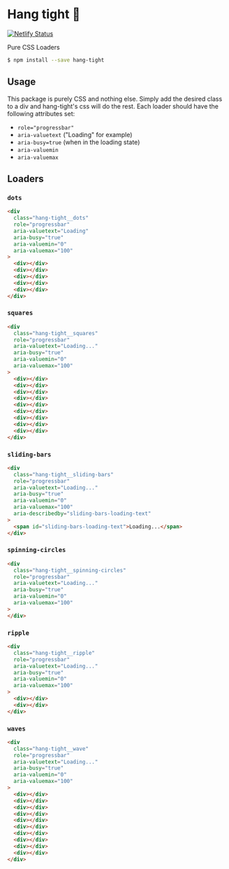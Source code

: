 # Hang tight :call_me_hand:

[![Netlify Status](https://api.netlify.com/api/v1/badges/535cfb69-fa53-4c35-819b-171a187da476/deploy-status)](https://app.netlify.com/sites/hang-tight/deploys)

Pure CSS Loaders

```sh
$ npm install --save hang-tight
```

## Usage

This package is purely CSS and nothing else. Simply add the desired class to a div and hang-tight's css will do the rest.  Each loader should have the following attributes set:

- `role="progressbar"`
- `aria-valuetext` ("Loading" for example)
- `aria-busy=true` (when in the loading state)
- `aria-valuemin`
- `aria-valuemax`

## Loaders

### `dots`

```html
<div
  class="hang-tight__dots"
  role="progressbar"
  aria-valuetext="Loading"
  aria-busy="true"
  aria-valuemin="0"
  aria-valuemax="100"
>
  <div></div>
  <div></div>
  <div></div>
  <div></div>
  <div></div>
</div>
```

### `squares`

```html
<div
  class="hang-tight__squares"
  role="progressbar"
  aria-valuetext="Loading..."
  aria-busy="true"
  aria-valuemin="0"
  aria-valuemax="100"
>
  <div></div>
  <div></div>
  <div></div>
  <div></div>
  <div></div>
  <div></div>
  <div></div>
  <div></div>
  <div></div>
</div>
```

### `sliding-bars`

```html
<div
  class="hang-tight__sliding-bars"
  role="progressbar"
  aria-valuetext="Loading..."
  aria-busy="true"
  aria-valuemin="0"
  aria-valuemax="100"
  aria-describedby="sliding-bars-loading-text"
>
  <span id="sliding-bars-loading-text">Loading...</span>
</div>
```

### `spinning-circles`

```html
<div
  class="hang-tight__spinning-circles"
  role="progressbar"
  aria-valuetext="Loading..."
  aria-busy="true"
  aria-valuemin="0"
  aria-valuemax="100"
>
</div>
```

### `ripple`

```html
<div
  class="hang-tight__ripple"
  role="progressbar"
  aria-valuetext="Loading..."
  aria-busy="true"
  aria-valuemin="0"
  aria-valuemax="100"
>
  <div></div>
  <div></div>
</div>
```

### `waves`

```html
<div
  class="hang-tight__wave"
  role="progressbar"
  aria-valuetext="Loading..."
  aria-busy="true"
  aria-valuemin="0"
  aria-valuemax="100"
>
  <div></div>
  <div></div>
  <div></div>
  <div></div>
  <div></div>
  <div></div>
  <div></div>
  <div></div>
  <div></div>
  <div></div>
</div>
```